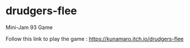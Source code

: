 # drudgers-flee
Mini-Jam 93 Game

Follow this link to play the game : https://kunamaro.itch.io/drudgers-flee
